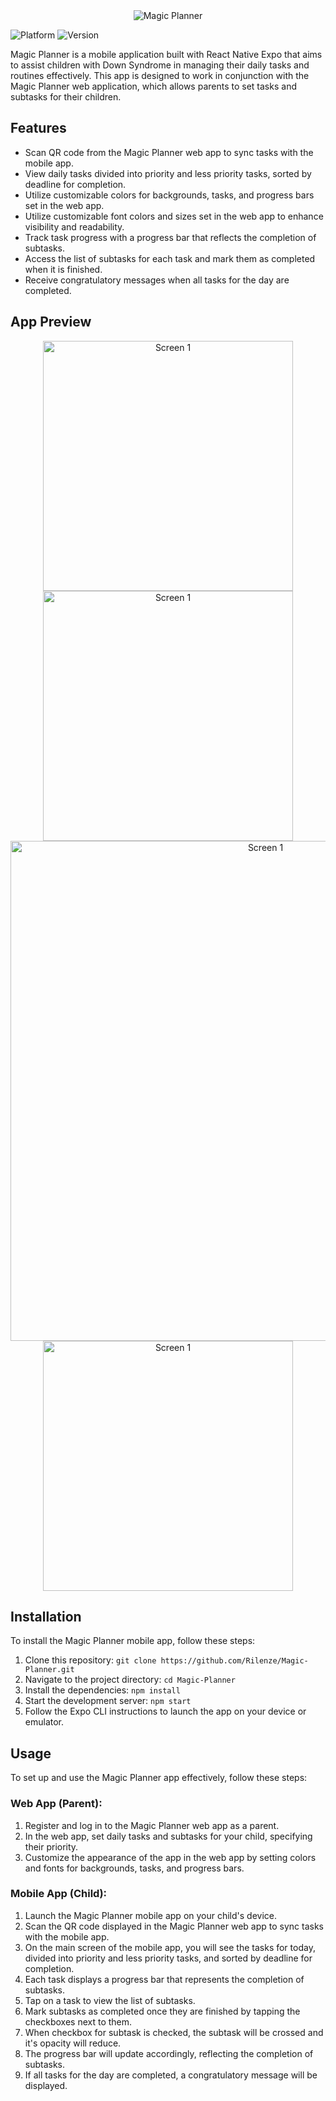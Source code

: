 
<div align="center">
    <img src="/assets/images/MagicPlanner.png" alt="Magic Planner" />
</div>

![Platform](https://img.shields.io/badge/Platform-iOS%20%7C%20Android-informational?style=flat&logo=android&logoColor=white&color=blue)
![Version](https://img.shields.io/badge/Version-1.0.0-green)

Magic Planner is a mobile application built with React Native Expo that aims to assist children with Down Syndrome
in managing their daily tasks and routines effectively. This app is designed to work in conjunction with the Magic Planner
web application, which allows parents to set tasks and subtasks for their children.

## Features

- Scan QR code from the Magic Planner web app to sync tasks with the mobile app.
- View daily tasks divided into priority and less priority tasks, sorted by deadline for completion.
- Utilize customizable colors for backgrounds, tasks, and progress bars set in the web app.
- Utilize customizable font colors and sizes set in the web app to enhance visibility and readability.
- Track task progress with a progress bar that reflects the completion of subtasks.
- Access the list of subtasks for each task and mark them as completed when it is finished.
- Receive congratulatory messages when all tasks for the day are completed.

## App Preview

<div align='center'>
  <img src="/assets/images/ScanMockup.png" alt="Screen 1"  width="400"/>
  <img src="/assets/images/TasksMockup.png" alt="Screen 1"  width="400"/>
  <img src="/assets/images/SubTasksMockup.png" alt="Screen 1"  width="800"/>
  <img src="/assets/images/CongratulationMockup.png" alt="Screen 1"  width="400"/>
</div>

## Installation

To install the Magic Planner mobile app, follow these steps:

1. Clone this repository: `git clone https://github.com/Rilenze/Magic-Planner.git`
2. Navigate to the project directory: `cd Magic-Planner`
3. Install the dependencies: `npm install`
4. Start the development server: `npm start`
5. Follow the Expo CLI instructions to launch the app on your device or emulator.

## Usage

To set up and use the Magic Planner app effectively, follow these steps:

### Web App (Parent):

1. Register and log in to the Magic Planner web app as a parent.
2. In the web app, set daily tasks and subtasks for your child, specifying their priority.
3. Customize the appearance of the app in the web app by setting colors and fonts for backgrounds, tasks, and progress bars.

### Mobile App (Child):

1. Launch the Magic Planner mobile app on your child's device.
2. Scan the QR code displayed in the Magic Planner web app to sync tasks with the mobile app.
3. On the main screen of the mobile app, you will see the tasks for today, divided into priority and less priority tasks, and sorted by deadline for completion.
4. Each task displays a progress bar that represents the completion of subtasks.
5. Tap on a task to view the list of subtasks.
6. Mark subtasks as completed once they are finished by tapping the checkboxes next to them.
7. When checkbox for subtask is checked, the subtask will be crossed and it's opacity will reduce.
8. The progress bar will update accordingly, reflecting the completion of subtasks.
9. If all tasks for the day are completed, a congratulatory message will be displayed.
